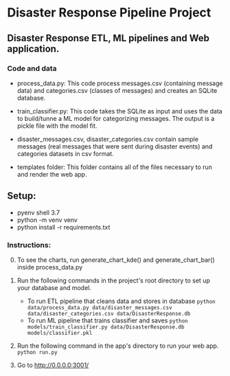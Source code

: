 # Disaster Response Pipeline Project
## Disaster Response ETL, ML pipelines and Web application.


### Code and data

-  process_data.py: This code process messages.csv (containing message data) and categories.csv (classes of messages) and creates an SQLite database.

-  train_classifier.py: This code takes the SQLite as input and uses the data  to build/tunne a ML model for categorizing messages. The output is a pickle file with the model fit. 

-  disaster_messages.csv, disaster_categories.csv contain sample messages (real messages that were sent during disaster events) and categories datasets in csv format.
-  templates folder: This folder contains all of the files necessary to run and render the web app.

## Setup:
- pyenv shell 3.7
- python -m venv venv
- python install -r requirements.txt

### Instructions:
0. To see the charts, run 
generate_chart_kde() and generate_chart_bar() inside process_data.py

1. Run the following commands in the project's root directory to set up your database and model.

    - To run ETL pipeline that cleans data and stores in database
        `python data/process_data.py data/disaster_messages.csv data/disaster_categories.csv data/DisasterResponse.db`
    - To run ML pipeline that trains classifier and saves
        `python models/train_classifier.py data/DisasterResponse.db models/classifier.pkl`

2. Run the following command in the app's directory to run your web app.
    `python run.py`

3. Go to http://0.0.0.0:3001/

